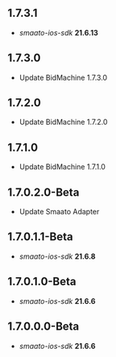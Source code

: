 ## 1.7.3.1

- *smaato-ios-sdk* **21.6.13**

## 1.7.3.0

- Update BidMachine 1.7.3.0

## 1.7.2.0

- Update BidMachine 1.7.2.0


## 1.7.1.0

- Update BidMachine 1.7.1.0

## 1.7.0.2.0-Beta

- Update Smaato Adapter

## 1.7.0.1.1-Beta

- *smaato-ios-sdk* **21.6.8**

## 1.7.0.1.0-Beta

- *smaato-ios-sdk* **21.6.6**

## 1.7.0.0.0-Beta

- *smaato-ios-sdk* **21.6.6**
